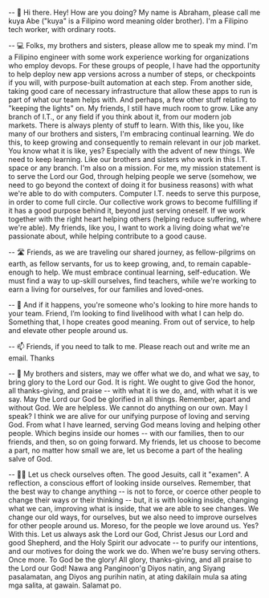 -- 👋 Hi there. Hey! How are you doing? My name is Abraham, please call me kuya Abe ("kuya" is a Filipino word meaning older brother). I'm a Filipino tech worker, with ordinary roots.

-- 💻 Folks, my brothers and sisters, please allow me to speak my mind. I'm a Filipino engineer with some work experience working for organizations who employ devops. For these groups of people, I have had the opportunity to help deploy new app versions across a number of steps, or checkpoints if you will, with purpose-built automation at each step. From another side, taking good care of necessary infrastructure that allow these apps to run is part of what our team helps with. And perhaps, a few other stuff relating to "keeping the lights" on. My friends, I still have much room to grow. Like any branch of I.T., or any field if you think about it, from our modern job markets. There is always plenty of stuff to learn. With this, like you, like many of our brothers and sisters, I'm embracing continual learning. We do this, to keep growing and consequently to remain relevant in our job market. You know what it is like, yes? Especially with the advent of new things. We need to keep learning. Like our brothers and sisters who work in this I.T. space or any branch. I'm also on a mission. For me, my mission statement is to serve the Lord our God, through helping people we serve (somehow, we need to go beyond the context of doing it for business reasons) with what we're able to do with computers. Computer I.T. needs to serve this purpose, in order to come full circle. Our collective work grows to become fulfilling if it has a good purpose behind it, beyond just serving oneself. If we work together with the right heart helping others (helping reduce suffering, where we're able). My friends, like you, I want to work a living doing what we're passionate about, while helping contribute to a good cause.

-- 🛣️ Friends, as we are traveling our shared journey, as fellow-pilgrims on earth, as fellow servants, for us to keep growing, and, to remain capable-enough to help. We must embrace continual learning, self-education. We must find a way to up-skill ourselves, find teachers, while we're working to earn a living for ourselves, for our families and loved-ones.

-- 💞️ And if it happens, you're someone who's looking to hire more hands to your team. Friend, I’m looking to find livelihood with what I can help do. Something that, I hope creates good meaning. From out of service, to help and elevate other people around us.

-- 📫 Friends, if you need to talk to me. Please reach out and write me an email. Thanks

-- 🌅 My brothers and sisters, may we offer what we do, and what we say, to bring glory to the Lord our God. It is right. We ought to give God the honor, all thanks-giving, and praise -- with what it is we do, and, with what it is we say. May the Lord our God be glorified in all things. Remember, apart and without God. We are helpless. We cannot do anything on our own. May I speak? I think we are alive for our unifying purpose of loving and serving God. From what I have learned, serving God means loving and helping other people. Which begins inside our homes -- with our families, then to our friends, and then, so on going forward. My friends, let us choose to become a part, no matter how small we are, let us become a part of the healing salve of God.

-- 🤲🏼 Let us check ourselves often. The good Jesuits, call it "examen". A reflection, a conscious effort of looking inside ourselves. Remember, that the best way to change anything -- is not to force, or coerce other people to change their ways or their thinking -- but, it is with looking inside, changing what we can, improving what is inside, that we are able to see changes. We change our old ways, for ourselves, but we also need to improve ourselves for other people around us. Moreso, for the people we love around us. Yes? With this. Let us always ask the Lord our God, Christ Jesus our Lord and good Shepherd, and the Holy Spirit our advocate -- to purify our intentions, and our motives for doing the work we do. When we're busy serving others. Once more. To God be the glory! All glory, thanks-giving, and all praise to the Lord our God! Nawa ang Panginoon'g Diyos natin, ang Siyang pasalamatan, ang Diyos ang purihin natin, at ating dakilain mula sa ating mga salita, at gawain. Salamat po.

<!---
abormate/abormate is a ✨ special ✨ repository because its `README.md` (this file) appears on your GitHub profile.
You can click the Preview link to take a look at your changes.
--->
